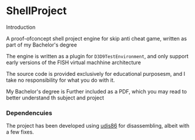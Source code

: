 # ShellProject


Introduction

A proof-ofconcept shell project engine for skip anti cheat game, written as part of my Bachelor's degree

The engine is written as a plugin for `D3D9TestEnvironment`, and only support early versions of the FISH virtual machhine architecture


The source code is provided exclusively for educational purposesm, and I take no responsibility for what you do with it.

My Bachelor's degree is Further included as a PDF, which you may read to better understand th subject and project

### Dependencuies

The project has been developed using [udis86](https://github.com/vmt/udis86) for disassembling, albeit with a few fixes.
